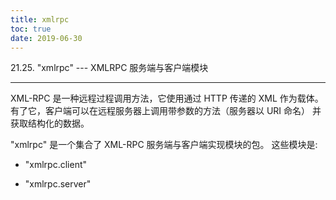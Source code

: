 ```yaml
---
title: xmlrpc
toc: true
date: 2019-06-30
---
```

21.25. "xmlrpc" --- XMLRPC 服务端与客户端模块
*********************************************

XML-RPC 是一种远程过程调用方法，它使用通过 HTTP 传递的 XML 作为载体。
有了它，客户端可以在远程服务器上调用带参数的方法（服务器以 URI 命名）
并获取结构化的数据。

"xmlrpc" 是一个集合了 XML-RPC 服务端与客户端实现模块的包。 这些模块是:

* "xmlrpc.client"

* "xmlrpc.server"
